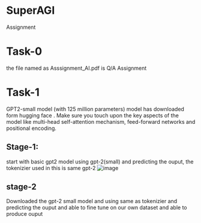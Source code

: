 # SuperAGI
Assignment

# Task-0
the file named as Asssignment_AI.pdf is  Q/A Assignment

# Task-1
GPT2-small model (with 125 million parameters) model has downloaded form hugging face . Make sure you touch upon the key aspects of the model like multi-head self-attention mechanism, feed-forward networks and positional encoding.

## Stage-1: 
 start with basic gpt2 model using gpt-2(small) and predicting the ouput, the tokenizier used in this is same gpt-2
 ![image](https://github.com/saikumar2882/SuperAGI/assets/76247735/9dc95054-0b55-43e9-b52d-0f91a7c1548b)

## stage-2
  Downloaded the gpt-2 small model and using same as tokenizier and predicting the ouput and able to fine tune on our own dataset and able to produce ouput
